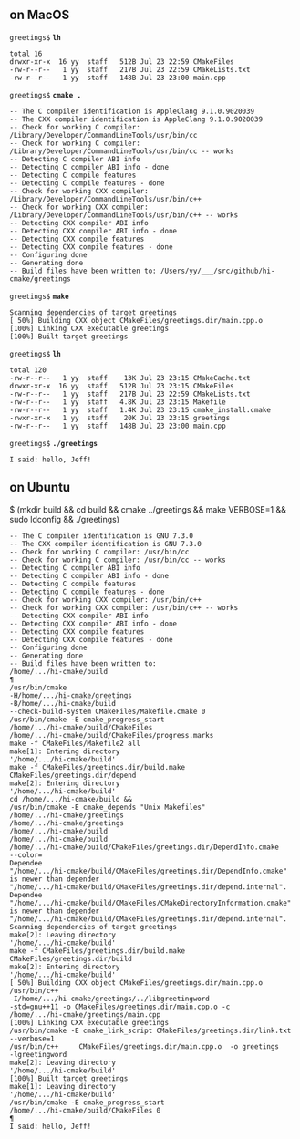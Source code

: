 ## on MacOS

`greetings$` **`lh`**

    total 16
    drwxr-xr-x  16 yy  staff   512B Jul 23 22:59 CMakeFiles
    -rw-r--r--   1 yy  staff   217B Jul 23 22:59 CMakeLists.txt
    -rw-r--r--   1 yy  staff   148B Jul 23 23:00 main.cpp

`greetings$` **`cmake .`**

    -- The C compiler identification is AppleClang 9.1.0.9020039
    -- The CXX compiler identification is AppleClang 9.1.0.9020039
    -- Check for working C compiler: /Library/Developer/CommandLineTools/usr/bin/cc
    -- Check for working C compiler: /Library/Developer/CommandLineTools/usr/bin/cc -- works
    -- Detecting C compiler ABI info
    -- Detecting C compiler ABI info - done
    -- Detecting C compile features
    -- Detecting C compile features - done
    -- Check for working CXX compiler: /Library/Developer/CommandLineTools/usr/bin/c++
    -- Check for working CXX compiler: /Library/Developer/CommandLineTools/usr/bin/c++ -- works
    -- Detecting CXX compiler ABI info
    -- Detecting CXX compiler ABI info - done
    -- Detecting CXX compile features
    -- Detecting CXX compile features - done
    -- Configuring done
    -- Generating done
    -- Build files have been written to: /Users/yy/___/src/github/hi-cmake/greetings

`greetings$` **`make`**

    Scanning dependencies of target greetings
    [ 50%] Building CXX object CMakeFiles/greetings.dir/main.cpp.o
    [100%] Linking CXX executable greetings
    [100%] Built target greetings

`greetings$` **`lh`**

    total 120
    -rw-r--r--   1 yy  staff    13K Jul 23 23:15 CMakeCache.txt
    drwxr-xr-x  16 yy  staff   512B Jul 23 23:15 CMakeFiles
    -rw-r--r--   1 yy  staff   217B Jul 23 22:59 CMakeLists.txt
    -rw-r--r--   1 yy  staff   4.8K Jul 23 23:15 Makefile
    -rw-r--r--   1 yy  staff   1.4K Jul 23 23:15 cmake_install.cmake
    -rwxr-xr-x   1 yy  staff    20K Jul 23 23:15 greetings
    -rw-r--r--   1 yy  staff   148B Jul 23 23:00 main.cpp

`greetings$` **`./greetings `**

    I said: hello, Jeff!

## on Ubuntu

$ (mkdir build && cd build && cmake ../greetings && make VERBOSE=1 && sudo ldconfig && ./greetings)

    -- The C compiler identification is GNU 7.3.0
    -- The CXX compiler identification is GNU 7.3.0
    -- Check for working C compiler: /usr/bin/cc
    -- Check for working C compiler: /usr/bin/cc -- works
    -- Detecting C compiler ABI info
    -- Detecting C compiler ABI info - done
    -- Detecting C compile features
    -- Detecting C compile features - done
    -- Check for working CXX compiler: /usr/bin/c++
    -- Check for working CXX compiler: /usr/bin/c++ -- works
    -- Detecting CXX compiler ABI info
    -- Detecting CXX compiler ABI info - done
    -- Detecting CXX compile features
    -- Detecting CXX compile features - done
    -- Configuring done
    -- Generating done
    -- Build files have been written to:
    /home/.../hi-cmake/build
    ¶
    /usr/bin/cmake
    -H/home/.../hi-cmake/greetings
    -B/home/.../hi-cmake/build
    --check-build-system CMakeFiles/Makefile.cmake 0
    /usr/bin/cmake -E cmake_progress_start
    /home/.../hi-cmake/build/CMakeFiles
    /home/.../hi-cmake/build/CMakeFiles/progress.marks
    make -f CMakeFiles/Makefile2 all
    make[1]: Entering directory
    '/home/.../hi-cmake/build'
    make -f CMakeFiles/greetings.dir/build.make
    CMakeFiles/greetings.dir/depend
    make[2]: Entering directory
    '/home/.../hi-cmake/build'
    cd /home/.../hi-cmake/build &&
    /usr/bin/cmake -E cmake_depends "Unix Makefiles"
    /home/.../hi-cmake/greetings
    /home/.../hi-cmake/greetings
    /home/.../hi-cmake/build
    /home/.../hi-cmake/build
    /home/.../hi-cmake/build/CMakeFiles/greetings.dir/DependInfo.cmake
    --color=
    Dependee
    "/home/.../hi-cmake/build/CMakeFiles/greetings.dir/DependInfo.cmake"
    is newer than depender
    "/home/.../hi-cmake/build/CMakeFiles/greetings.dir/depend.internal".
    Dependee
    "/home/.../hi-cmake/build/CMakeFiles/CMakeDirectoryInformation.cmake"
    is newer than depender
    "/home/.../hi-cmake/build/CMakeFiles/greetings.dir/depend.internal".
    Scanning dependencies of target greetings
    make[2]: Leaving directory
    '/home/.../hi-cmake/build'
    make -f CMakeFiles/greetings.dir/build.make
    CMakeFiles/greetings.dir/build
    make[2]: Entering directory
    '/home/.../hi-cmake/build'
    [ 50%] Building CXX object CMakeFiles/greetings.dir/main.cpp.o
    /usr/bin/c++  
    -I/home/.../hi-cmake/greetings/../libgreetingword 
    -std=gnu++11 -o CMakeFiles/greetings.dir/main.cpp.o -c
    /home/.../hi-cmake/greetings/main.cpp
    [100%] Linking CXX executable greetings
    /usr/bin/cmake -E cmake_link_script CMakeFiles/greetings.dir/link.txt
    --verbose=1
    /usr/bin/c++     CMakeFiles/greetings.dir/main.cpp.o  -o greetings
    -lgreetingword 
    make[2]: Leaving directory
    '/home/.../hi-cmake/build'
    [100%] Built target greetings
    make[1]: Leaving directory
    '/home/.../hi-cmake/build'
    /usr/bin/cmake -E cmake_progress_start
    /home/.../hi-cmake/build/CMakeFiles 0
    ¶
    I said: hello, Jeff!
